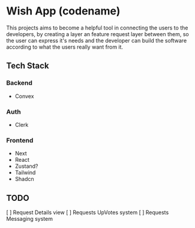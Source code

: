 # Wish App (codename)

This projects aims to become a helpful tool in connecting the users to the developers, by creating a layer an feature request layer between them, so the user can express it's needs and the developer can build the software according to what the users really want from it.

## Tech Stack

### Backend

- Convex

### Auth

- Clerk

### Frontend

- Next
- React
- Zustand?
- Tailwind
- Shadcn

## TODO

[ ] Request Details view
[ ] Requests UpVotes system
[ ] Requests Messaging system
